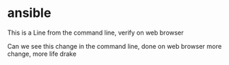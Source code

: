 # ansible

This is a Line from the command line, verify on web browser

Can we see this change in the command line, done on web browser
more change, more life drake
